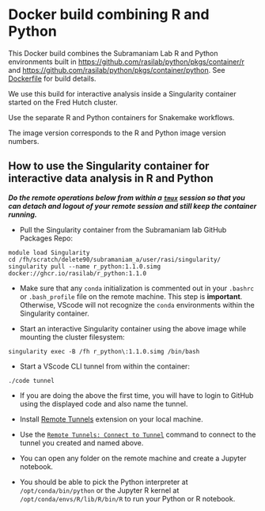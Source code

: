 # Docker build combining R and Python

This Docker build combines the Subramaniam Lab R and Python environments built in https://github.com/rasilab/python/pkgs/container/r and https://github.com/rasilab/python/pkgs/container/python.
See [Dockerfile](./Dockerfile) for build details.

We use this build for interactive analysis inside a Singularity container started on the Fred Hutch cluster.

Use the separate R and Python containers for Snakemake workflows.

The image version corresponds to the R and Python image version numbers.

## How to use the Singularity container for interactive data analysis in R and Python

***Do the remote operations below from within a [`tmux`](https://www.redhat.com/sysadmin/introduction-tmux-linux) session so that you can detach and logout of your remote session and still keep the container running.***

- Pull the Singularity container from the Subramaniam lab GitHub Packages Repo:

```
module load Singularity
cd /fh/scratch/delete90/subramaniam_a/user/rasi/singularity/
singularity pull --name r_python:1.1.0.simg docker://ghcr.io/rasilab/r_python:1.1.0
```

- Make sure that any `conda` initialization is commented out in your `.bashrc` or `.bash_profile` file on the remote machine. This step is **important**. Otherwise, VScode will not recognize the `conda` environments within the Singularity container.

- Start an interactive Singularity container using the above image while mounting the cluster filesystem:

```
singularity exec -B /fh r_python\:1.1.0.simg /bin/bash
```

- Start a VScode CLI tunnel from within the container:

```
./code tunnel
```

- If you are doing the above the first time, you will have to login to GitHub using the displayed code and also name the tunnel.

- Install [Remote Tunnels](https://code.visualstudio.com/docs/remote/tunnels) extension on your local machine.

- Use the [`Remote Tunnels: Connect to Tunnel`](https://code.visualstudio.com/docs/remote/tunnels#_remote-tunnels-extension) command to connect to the tunnel you created and named above.

- You can open any folder on the remote machine and create a Jupyter notebook.

- You should be able to pick the Python interpreter at `/opt/conda/bin/python` or the Jupyter R kernel at `/opt/conda/envs/R/lib/R/bin/R` to run your Python or R notebook.
